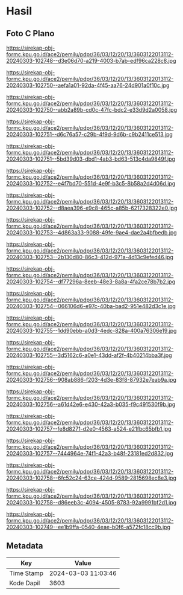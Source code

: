 # Hasil

## Foto C Plano

https://sirekap-obj-formc.kpu.go.id/ace2/pemilu/pdpr/36/03/12/20/13/3603122013112-20240303-102748--d3e06d70-a219-4003-b7ab-edf96ca228c8.jpg

https://sirekap-obj-formc.kpu.go.id/ace2/pemilu/pdpr/36/03/12/20/13/3603122013112-20240303-102750--aefa1a01-92da-4f45-aa76-24d901a0f10c.jpg

https://sirekap-obj-formc.kpu.go.id/ace2/pemilu/pdpr/36/03/12/20/13/3603122013112-20240303-102750--abb2a89b-cd0c-47fc-bdc2-e33d9d2a0058.jpg

https://sirekap-obj-formc.kpu.go.id/ace2/pemilu/pdpr/36/03/12/20/13/3603122013112-20240303-102751--d6c76a57-c29b-4f9d-9d6b-c9b2411ce513.jpg

https://sirekap-obj-formc.kpu.go.id/ace2/pemilu/pdpr/36/03/12/20/13/3603122013112-20240303-102751--5bd39d03-dbd1-4ab3-bd63-513c4da9849f.jpg

https://sirekap-obj-formc.kpu.go.id/ace2/pemilu/pdpr/36/03/12/20/13/3603122013112-20240303-102752--e4f7bd70-551d-4e9f-b3c5-8b58a2d4d06d.jpg

https://sirekap-obj-formc.kpu.go.id/ace2/pemilu/pdpr/36/03/12/20/13/3603122013112-20240303-102752--d8aea396-e9c8-465c-a85b-6217328322e0.jpg

https://sirekap-obj-formc.kpu.go.id/ace2/pemilu/pdpr/36/03/12/20/13/3603122013112-20240303-102753--4d863a33-9088-49fe-9ae4-dae2a4bfbedb.jpg

https://sirekap-obj-formc.kpu.go.id/ace2/pemilu/pdpr/36/03/12/20/13/3603122013112-20240303-102753--2b130d80-86c3-412d-971a-4d13c9efed46.jpg

https://sirekap-obj-formc.kpu.go.id/ace2/pemilu/pdpr/36/03/12/20/13/3603122013112-20240303-102754--df77296a-8eeb-48e3-8a8a-4fa2ce78b7b2.jpg

https://sirekap-obj-formc.kpu.go.id/ace2/pemilu/pdpr/36/03/12/20/13/3603122013112-20240303-102754--066106d6-e97c-40ba-bad2-951e482d3c1e.jpg

https://sirekap-obj-formc.kpu.go.id/ace2/pemilu/pdpr/36/03/12/20/13/3603122013112-20240303-102755--1dd90ebb-a0d3-4edc-828a-400a76306e19.jpg

https://sirekap-obj-formc.kpu.go.id/ace2/pemilu/pdpr/36/03/12/20/13/3603122013112-20240303-102755--3d5162c6-a0e1-43dd-af2f-4b40214bba3f.jpg

https://sirekap-obj-formc.kpu.go.id/ace2/pemilu/pdpr/36/03/12/20/13/3603122013112-20240303-102756--908ab886-f203-4d3e-83f8-87932e7eab9a.jpg

https://sirekap-obj-formc.kpu.go.id/ace2/pemilu/pdpr/36/03/12/20/13/3603122013112-20240303-102756--a61d42e6-e430-42a3-b035-f9c491530f9b.jpg

https://sirekap-obj-formc.kpu.go.id/ace2/pemilu/pdpr/36/03/12/20/13/3603122013112-20240303-102757--fe8d8271-d2e0-4563-a524-e21fbc65bfb1.jpg

https://sirekap-obj-formc.kpu.go.id/ace2/pemilu/pdpr/36/03/12/20/13/3603122013112-20240303-102757--7444964e-74f1-42a3-b48f-23181ed2d832.jpg

https://sirekap-obj-formc.kpu.go.id/ace2/pemilu/pdpr/36/03/12/20/13/3603122013112-20240303-102758--6fc52c24-63ce-424d-9589-2815698ec8e3.jpg

https://sirekap-obj-formc.kpu.go.id/ace2/pemilu/pdpr/36/03/12/20/13/3603122013112-20240303-102758--d86eeb3c-4094-4505-8783-92a9991bf2d1.jpg

https://sirekap-obj-formc.kpu.go.id/ace2/pemilu/pdpr/36/03/12/20/13/3603122013112-20240303-102749--ee1b9ffa-0540-4eae-b0f6-a572fc18cc9b.jpg


## Metadata

| Key        | Value               |
| ---------- | ------------------- |
| Time Stamp | 2024-03-03 11:03:46 |
| Kode Dapil | 3603                |



